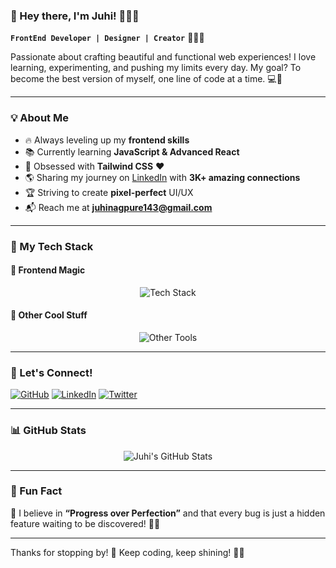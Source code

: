 ### 🌸 Hey there, I'm Juhi! 👩‍💻✨

**`FrontEnd Developer | Designer | Creator`** 💜🎨🚀

Passionate about crafting beautiful and functional web experiences! I love learning, experimenting, and pushing my limits every day. My goal? To become the best version of myself, one line of code at a time. 💻💖

---

### 💡 About Me

- 🔥 Always leveling up my **frontend skills**
- 📚 Currently learning **JavaScript & Advanced React**
- 🎨 Obsessed with **Tailwind CSS** ❤️
- 🌎 Sharing my journey on [LinkedIn](https://www.linkedin.com/in/juhi-nagpure-38108b21b/) with **3K+ amazing connections**
- 🏆 Striving to create **pixel-perfect** UI/UX
- 📬 Reach me at **juhinagpure143@gmail.com**

---

### 🎨 My Tech Stack

#### 🌈 Frontend Magic

<div align="center">
<img src="https://skillicons.dev/icons?i=react,js,html,css,tailwind,sass,bootstrap,figma" alt="Tech Stack" />
</div>

#### 🚀 Other Cool Stuff

<div align="center">
<img src="https://skillicons.dev/icons?i=git,github,vscode,nodejs" alt="Other Tools" />
</div>

---

### 🌟 Let's Connect!

[![GitHub](https://img.shields.io/badge/GitHub-%23181717.svg?&style=for-the-badge&logo=github&logoColor=white)](https://github.com/juhinagpure)
[![LinkedIn](https://img.shields.io/badge/LinkedIn-%230077B5.svg?&style=for-the-badge&logo=linkedin&logoColor=white)](https://www.linkedin.com/in/juhi-nagpure-38108b21b/)
[![Twitter](https://img.shields.io/badge/Twitter-%231DA1F2.svg?&style=for-the-badge&logo=twitter&logoColor=white)](https://twitter.com/JuhiNagpure)

---

### 📊 GitHub Stats

<div align="center">
  <img src="https://github-readme-stats.vercel.app/api?username=juhinagpure&show_icons=true&theme=radical" alt="Juhi's GitHub Stats" />
</div>

---

### 🎯 Fun Fact

💖 I believe in **“Progress over Perfection”** and that every bug is just a hidden feature waiting to be discovered! 🐞✨

---

Thanks for stopping by! 🌸 Keep coding, keep shining! 🚀💜

